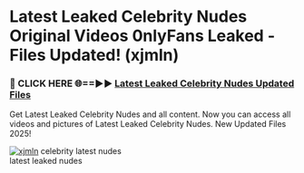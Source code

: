 # Latest Leaked Celebrity Nudes Original Videos 0nlyFans Leaked - Files Updated! (xjmln)

<h3>🔴 CLICK HERE 🌐==►► <a href="https://tinyurl.com/5h6xmrr3" rel="nofollow">Latest Leaked Celebrity Nudes Updated Files</a></h3>

Get Latest Leaked Celebrity Nudes and all content. Now you can access all videos and pictures of Latest Leaked Celebrity Nudes. New Updated Files 2025!

[![xjmln](https://i.imgur.com/KVD873Z.gif)](https://tinyurl.com/5h6xmrr3)
celebrity latest nudes<br>
latest leaked nudes
